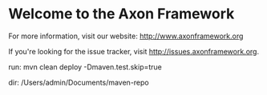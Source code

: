 Welcome to the Axon Framework
=============================

For more information, visit our website: http://www.axonframework.org

If you're looking for the issue tracker, visit http://issues.axonframework.org.

run: mvn clean deploy -Dmaven.test.skip=true

dir: /Users/admin/Documents/maven-repo